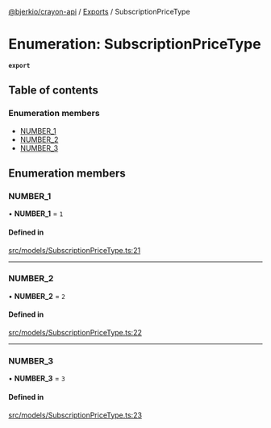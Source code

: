 [@bjerkio/crayon-api](../README.md) / [Exports](../modules.md) / SubscriptionPriceType

# Enumeration: SubscriptionPriceType

**`export`**

## Table of contents

### Enumeration members

- [NUMBER\_1](SubscriptionPriceType.md#number_1)
- [NUMBER\_2](SubscriptionPriceType.md#number_2)
- [NUMBER\_3](SubscriptionPriceType.md#number_3)

## Enumeration members

### NUMBER\_1

• **NUMBER\_1** = `1`

#### Defined in

[src/models/SubscriptionPriceType.ts:21](https://github.com/bjerkio/crayon-api-js/blob/22cd66d/src/models/SubscriptionPriceType.ts#L21)

___

### NUMBER\_2

• **NUMBER\_2** = `2`

#### Defined in

[src/models/SubscriptionPriceType.ts:22](https://github.com/bjerkio/crayon-api-js/blob/22cd66d/src/models/SubscriptionPriceType.ts#L22)

___

### NUMBER\_3

• **NUMBER\_3** = `3`

#### Defined in

[src/models/SubscriptionPriceType.ts:23](https://github.com/bjerkio/crayon-api-js/blob/22cd66d/src/models/SubscriptionPriceType.ts#L23)
